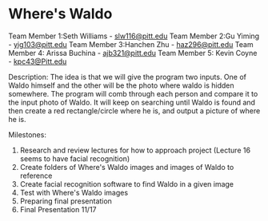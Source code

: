 # Where's Waldo

Team Member 1:Seth Williams - slw116@pitt.edu
Team Member 2:Gu Yiming - yig103@pitt.edu
Team Member 3:Hanchen Zhu - haz296@pitt.edu
Team Member 4: Arissa Buchina - ajb321@pitt.edu
Team Member 5: Kevin Coyne - kpc43@Pitt.edu

Description:
The idea is that we will give the program two inputs. One of Waldo himself and the other will be the photo where waldo is hidden somewhere. The program will comb through each person and compare it to the input photo of Waldo. It will keep on searching until Waldo is found and then create a red rectangle/circle where he is, and output a picture of where he is.

Milestones:
  1. Research and review lectures for how to approach project (Lecture 16 seems to have facial recognition)
  2. Create folders of Where's Waldo images and images of Waldo to reference
  3. Create facial recognition software to find Waldo in a given image
  4. Test with Where's Waldo images
  5. Preparing final presentation 
  6. Final Presentation 11/17
